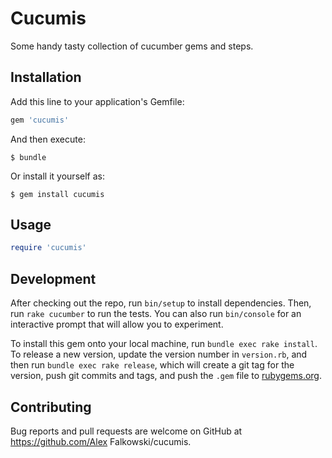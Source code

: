# Cucumis

Some handy tasty collection of cucumber gems and steps.

## Installation

Add this line to your application's Gemfile:

```ruby
gem 'cucumis'
```

And then execute:

    $ bundle

Or install it yourself as:

    $ gem install cucumis

## Usage

```ruby
require 'cucumis'
```

## Development

After checking out the repo, run `bin/setup` to install dependencies. Then, run `rake cucumber` to run the tests. You can also run `bin/console` for an interactive prompt that will allow you to experiment.

To install this gem onto your local machine, run `bundle exec rake install`. To release a new version, update the version number in `version.rb`, and then run `bundle exec rake release`, which will create a git tag for the version, push git commits and tags, and push the `.gem` file to [rubygems.org](https://rubygems.org).

## Contributing

Bug reports and pull requests are welcome on GitHub at https://github.com/Alex Falkowski/cucumis.


